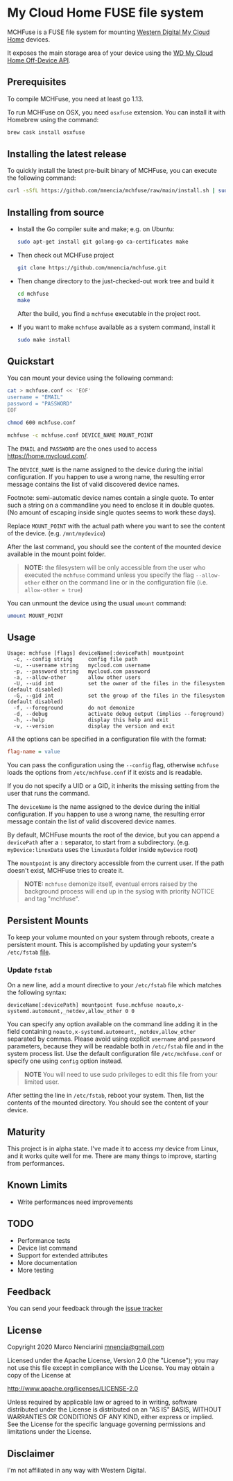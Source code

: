 # My Cloud Home FUSE file system

MCHFuse is a FUSE file system for mounting [Western Digital My Cloud Home](https://www.mycloud.com) devices.

It exposes the main storage area of your device using the
[WD My Cloud Home Off-Device API](https://developer.westerndigital.com/develop/wd-my-cloud-home/api.html).

## Prerequisites

To compile MCHFuse, you need at least go 1.13.

To run MCHFuse on OSX, you need `osxfuse` extension. You can install it with Homebrew
using the  command:

``` sh
brew cask install osxfuse
```

## Installing the latest release

To quickly install the latest pre-built binary of MCHFuse, you can execute the following command:

``` sh
curl -sSfL https://github.com/mnencia/mchfuse/raw/main/install.sh | sudo sh -s -- -b /usr/local/bin
```

## Installing from source

* Install the Go compiler suite and make; e.g. on Ubuntu:

  ``` sh
  sudo apt-get install git golang-go ca-certificates make
  ```

* Then check out MCHFuse project

  ``` sh
  git clone https://github.com/mnencia/mchfuse.git
  ```

* Then change directory to the just-checked-out work tree and build it

  ``` sh
  cd mchfuse
  make
  ```

  After the build, you find a `mchfuse` executable in the project root.

* If you want to make `mchfuse` available as a system command, install it

  ``` sh
  sudo make install
  ```

## Quickstart

You can mount your device using the following command:

``` sh
cat > mchfuse.conf << 'EOF'
username = "EMAIL"
password = "PASSWORD"
EOF

chmod 600 mchfuse.conf

mchfuse -c mchfuse.conf DEVICE_NAME MOUNT_POINT
```

The `EMAIL` and `PASSWORD` are the ones used to access <https://home.mycloud.com/>.

The `DEVICE_NAME` is the name assigned to the device during the initial configuration.
If you happen to use a wrong name, the resulting error message contains the list
of valid discovered device names.

Footnote: semi-automatic device names contain a single quote. To enter
such a string on a commandline you need to enclose it in double quotes.
(No amount of escaping inside single quotes seems to work these days).

Replace `MOUNT_POINT` with the actual path where you want to see the content
of the device. (e.g. `/mnt/mydevice`)

After the last command, you should see the content of the mounted device available
in the mount point folder.

> **NOTE:** the filesystem will be only accessible from the user who executed
> the `mchfuse` command unless you specify the flag `--allow-other`
> either on the command line or in the configuration file (i.e. `allow-other = true`)

You can unmount the device using the usual `umount` command:

``` sh
umount MOUNT_POINT
```

## Usage

``` plain
Usage: mchfuse [flags] deviceName[:devicePath] mountpoint
  -c, --config string     config file path
  -u, --username string   mycloud.com username
  -p, --password string   mycloud.com password
  -a, --allow-other       allow other users
  -U, --uid int           set the owner of the files in the filesystem (default disabled)
  -G, --gid int           set the group of the files in the filesystem (default disabled)
  -f, --foreground        do not demonize
  -d, --debug             activate debug output (implies --foreground)
  -h, --help              display this help and exit
  -v, --version           display the version and exit
```

All the options can be specified in a configuration file with the format:

``` ini
flag-name = value
```

You can pass the configuration using the `--config` flag, otherwise `mchfuse`
loads the options from `/etc/mchfuse.conf` if it exists and is readable.

If you do not specify a UID or a GID, it inherits the missing setting from the
user that runs the command.

The `deviceName` is the name assigned to the device during the initial configuration.
If you happen to use a wrong name, the resulting error message contain the list of
valid discovered device names.

By default, MCHFuse mounts the root of the device, but you can append a `devicePath`
after a `:` separator, to start from a subdirectory.
(e.g. `myDevice:linuxData` uses the `linuxData` folder inside `myDevice` root)

The `mountpoint` is any directory accessible from the current user.
If the path doesn't exist, MCHFuse tries to create it.

> **NOTE:** `mchfuse` demonize itself, eventual errors raised by the background
> process will end up in the syslog with priority NOTICE and tag "mchfuse".

## Persistent Mounts

To keep your volume mounted on your system through reboots, create
a persistent mount. This is accomplished by updating
your system's `/etc/fstab` [file](https://wiki.archlinux.org/index.php/fstab).

### Update `fstab`

On a new line, add a mount directive to your `/etc/fstab` file which matches
the following syntax:

```
deviceName[:devicePath] mountpoint fuse.mchfuse noauto,x-systemd.automount,_netdev,allow_other 0 0
```

You can specify any option available on the command line adding it in the field 
containing `noauto,x-systemd.automount,_netdev,allow_other` separated by commas.
Please avoid using explicit `username` and `password` parameters, because
they will be readable both in `/etc/fstab` file and in the system process list.
Use the default configuration file `/etc/mchfuse.conf` or specify one 
using `config` option instead.

> **NOTE** You will need to use sudo privileges to edit this file from your
> limited user.

After setting the line in `/etc/fstab`, reboot your system.
Then, list the contents of the mounted directory. You should see the content
of your device.

## Maturity

This project is in alpha state. I've made it to access my device from Linux,
and it works quite well for me. There are many things to improve, starting
from performances.

## Known Limits

* Write performances need improvements

## TODO

* Performance tests
* Device list command
* Support for extended attributes
* More documentation
* More testing

## Feedback

You can send your feedback through the [issue tracker](https://github.com/mnencia/mchfs)

## License

Copyright 2020 Marco Nenciarini <mnencia@gmail.com>

Licensed under the Apache License, Version 2.0 (the "License");
you may not use this file except in compliance with the License.
You may obtain a copy of the License at

  <http://www.apache.org/licenses/LICENSE-2.0>

Unless required by applicable law or agreed to in writing, software
distributed under the License is distributed on an "AS IS" BASIS,
WITHOUT WARRANTIES OR CONDITIONS OF ANY KIND, either express or implied.
See the License for the specific language governing permissions and
limitations under the License.

## Disclaimer

I'm not affiliated in any way with Western Digital.
